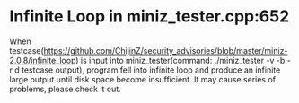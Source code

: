 # Infinite Loop in miniz_tester.cpp:652
When testcase(https://github.com/ChijinZ/security_advisories/blob/master/miniz-2.0.8/infinite_loop) is input into miniz_tester(command: ./miniz_tester -v -b -r d testcase output), program fell into infinite loop and produce an infinite large output until disk space become insufficient. It may cause series of problems, please check it out.